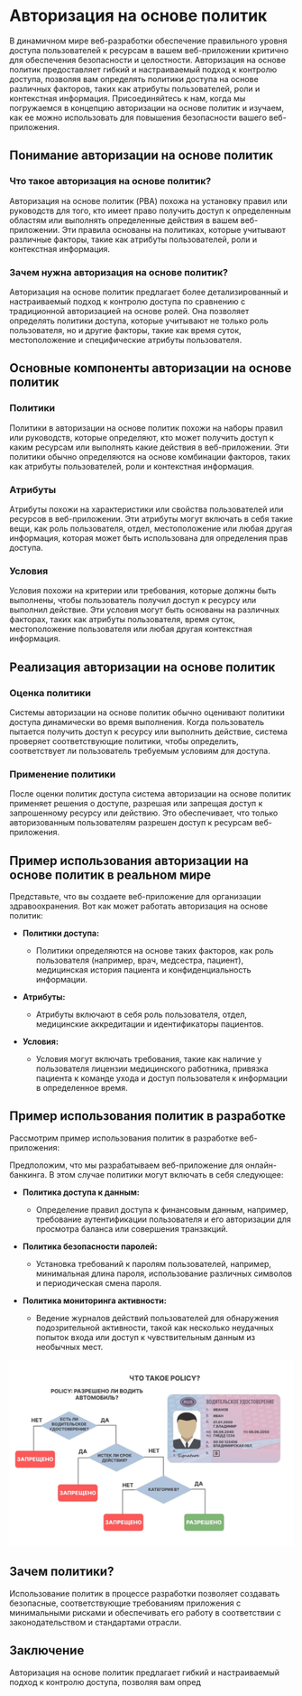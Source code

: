 # Авторизация на основе политик

В динамичном мире веб-разработки обеспечение правильного уровня доступа пользователей к ресурсам в вашем веб-приложении критично для обеспечения безопасности и целостности. Авторизация на основе политик предоставляет гибкий и настраиваемый подход к контролю доступа, позволяя вам определять политики доступа на основе различных факторов, таких как атрибуты пользователей, роли и контекстная информация. Присоединяйтесь к нам, когда мы погружаемся в концепцию авторизации на основе политик и изучаем, как ее можно использовать для повышения безопасности вашего веб-приложения.

## Понимание авторизации на основе политик

### Что такое авторизация на основе политик?

Авторизация на основе политик (PBA) похожа на установку правил или руководств для того, кто имеет право получить доступ к определенным областям или выполнять определенные действия в вашем веб-приложении. Эти правила основаны на политиках, которые учитывают различные факторы, такие как атрибуты пользователей, роли и контекстная информация.

### Зачем нужна авторизация на основе политик?

Авторизация на основе политик предлагает более детализированный и настраиваемый подход к контролю доступа по сравнению с традиционной авторизацией на основе ролей. Она позволяет определять политики доступа, которые учитывают не только роль пользователя, но и другие факторы, такие как время суток, местоположение и специфические атрибуты пользователя.

## Основные компоненты авторизации на основе политик

### Политики

Политики в авторизации на основе политик похожи на наборы правил или руководств, которые определяют, кто может получить доступ к каким ресурсам или выполнять какие действия в веб-приложении. Эти политики обычно определяются на основе комбинации факторов, таких как атрибуты пользователей, роли и контекстная информация.

### Атрибуты

Атрибуты похожи на характеристики или свойства пользователей или ресурсов в веб-приложении. Эти атрибуты могут включать в себя такие вещи, как роль пользователя, отдел, местоположение или любая другая информация, которая может быть использована для определения прав доступа.

### Условия

Условия похожи на критерии или требования, которые должны быть выполнены, чтобы пользователь получил доступ к ресурсу или выполнил действие. Эти условия могут быть основаны на различных факторах, таких как атрибуты пользователя, время суток, местоположение пользователя или любая другая контекстная информация.

## Реализация авторизации на основе политик

### Оценка политики

Системы авторизации на основе политик обычно оценивают политики доступа динамически во время выполнения. Когда пользователь пытается получить доступ к ресурсу или выполнить действие, система проверяет соответствующие политики, чтобы определить, соответствует ли пользователь требуемым условиям для доступа.

### Применение политики

После оценки политик доступа система авторизации на основе политик применяет решения о доступе, разрешая или запрещая доступ к запрошенному ресурсу или действию. Это обеспечивает, что только авторизованным пользователям разрешен доступ к ресурсам веб-приложения.

## Пример использования авторизации на основе политик в реальном мире

Представьте, что вы создаете веб-приложение для организации здравоохранения. Вот как может работать авторизация на основе политик:

- **Политики доступа:**
    - Политики определяются на основе таких факторов, как роль пользователя (например, врач, медсестра, пациент), медицинская история пациента и конфиденциальность информации.

- **Атрибуты:**
    - Атрибуты включают в себя роль пользователя, отдел, медицинские аккредитации и идентификаторы пациентов.

- **Условия:**
    - Условия могут включать требования, такие как наличие у пользователя лицензии медицинского работника, привязка пациента к команде ухода и доступ пользователя к информации в определенное время.

## Пример использования политик в разработке

Рассмотрим пример использования политик в разработке веб-приложения:

Предположим, что мы разрабатываем веб-приложение для онлайн-банкинга. В этом случае политики могут включать в себя следующее:

- **Политика доступа к данным:**
    - Определение правил доступа к финансовым данным, например, требование аутентификации пользователя и его авторизации для просмотра баланса или совершения транзакций.

- **Политика безопасности паролей:**
    - Установка требований к паролям пользователей, например, минимальная длина пароля, использование различных символов и периодическая смена пароля.

- **Политика мониторинга активности:**
    - Ведение журналов действий пользователей для обнаружения подозрительной активности, такой как несколько неудачных попыток входа или доступ к чувствительным данным из необычных мест.

![Пример policy в жизни](../../../src/security/policy.jpg)
## Зачем политики?

Использование политик в процессе разработки позволяет создавать безопасные, соответствующие требованиям приложения с минимальными рисками и обеспечивать его работу в соответствии с законодательством и стандартами отрасли.

## Заключение

Авторизация на основе политик предлагает гибкий и настраиваемый подход к контролю доступа, позволяя вам опред